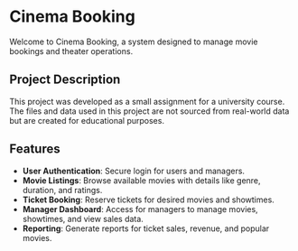 # Cinema Booking

Welcome to Cinema Booking, a system designed to manage movie bookings and theater operations.
## Project Description

This project was developed as a small assignment for a university course. The files and data used in this project are not sourced from real-world data but are created for educational purposes.
## Features

- **User Authentication**: Secure login for users and managers.
- **Movie Listings**: Browse available movies with details like genre, duration, and ratings.
- **Ticket Booking**: Reserve tickets for desired movies and showtimes.
- **Manager Dashboard**: Access for managers to manage movies, showtimes, and view sales data.
- **Reporting**: Generate reports for ticket sales, revenue, and popular movies.
